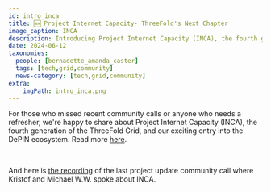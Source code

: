```yaml
---
id: intro_inca
title: 🆕 Project Internet Capacity- ThreeFold's Next Chapter  
image_caption: INCA
description: Introducing Project Internet Capacity (INCA), the fourth generation of ThreeFold's Grid, and our exciting entry into the DePIN ecosystem.
date: 2024-06-12
taxonomies:
  people: [bernadette_amanda_caster]
  tags: [tech,grid,community]
  news-category: [tech,grid,community]
extra:
    imgPath: intro_inca.png
---
```


For those who missed recent community calls or anyone who needs a refresher, we're happy to share about Project Internet Capacity (INCA), the fourth generation of the ThreeFold Grid, and our exciting entry into the DePIN ecosystem. Read more [here](https://www.threefold.io/blog/introducing-project-inca/).

<br/>

And here is [the recording](https://youtu.be/tXELhKk9RYg?si=4uixrRThquj_-Rmb) of the last project update community call where Kristof and Michael W.W. spoke about INCA.
